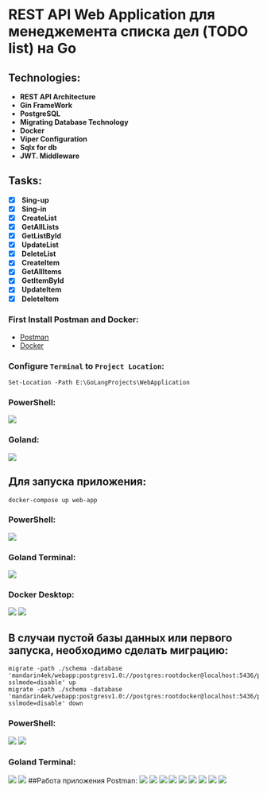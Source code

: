 # REST API Web Application для менеджемента списка дел (TODO list) на Go

## Technologies:
- <b> REST API Architecture</b>
- <b> Gin FrameWork</b>
- <b> PostgreSQL</b> 
- <b> Migrating Database Technology</b>
- <b> Docker</b>
- <b> Viper Configuration</b>
- <b> Sqlx for db</b>
- <b> JWT. Middleware</b>

## Tasks:
- [x] <b> Sing-up</b>
- [x] <b> Sing-in</b>
- [x] <b> CreateList</b> 
- [x] <b> GetAllLists</b>
- [x] <b> GetListById</b>
- [x] <b> UpdateList</b>
- [x] <b> DeleteList</b>
- [x] <b> CreateItem</b> 
- [x] <b> GetAllItems</b>
- [x] <b> GetItemById</b>
- [x] <b> UpdateItem</b>
- [x] <b> DeleteItem</b>

### First Install Postman and Docker:
- <a href="https://www.postman.com/downloads/">Postman</a>
- <a href="https://www.docker.com/products/docker-desktop">Docker</a>

### Configure `Terminal` to `Project Location`:
```
Set-Location -Path E:\GoLangProjects\WebApplication
```
### PowerShell:
![](images/PowerShellConfig.png)
### Goland:
![](images/GolandConfig.png)
## Для запуска приложения:
```
docker-compose up web-app
```
### PowerShell:
![](images/PowerShell.png)
### Goland Terminal:
![](images/Goland.png)
### Docker Desktop:
![](images/Docker1.png)
![](images/Docker2.png)
## В случаи пустой базы данных или первого запуска, необходимо сделать миграцию:
```
migrate -path ./schema -database 'mandarin4ek/webapp:postgresv1.0://postgres:rootdocker@localhost:5436/postgres?sslmode=disable' up
migrate -path ./schema -database 'mandarin4ek/webapp:postgresv1.0://postgres:rootdocker@localhost:5436/postgres?sslmode=disable' down
```

### PowerShell:
![](images/PowerShell2.png)
![](images/PowerShell3.png)
### Goland Terminal:
![](images/Goland2.png)
![](images/Goland3.png)
##Работа приложения Postman:
![](images/Postman.png)
![](images/Postman2.png)
![](images/Postman3.png)
![](images/Postman4.png)
![](images/Postman5.png)
![](images/Postman6.png)
![](images/Postman7.png)
![](images/Postman8.png)
![](images/Postman9.png)
